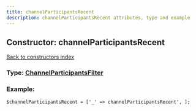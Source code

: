 ```yaml
---
title: channelParticipantsRecent
description: channelParticipantsRecent attributes, type and example
---
```

## Constructor: channelParticipantsRecent  
[Back to constructors index](index.md)






### Type: [ChannelParticipantsFilter](../types/ChannelParticipantsFilter.md)


### Example:

```
$channelParticipantsRecent = ['_' => channelParticipantsRecent', ];
```